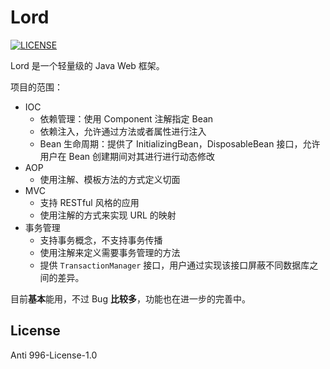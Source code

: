 # Lord

[![LICENSE](https://img.shields.io/badge/license-Anti%20996-blue.svg)](https://github.com/996icu/996.ICU/blob/master/LICENSE)



Lord 是一个轻量级的 Java Web 框架。

项目的范围：

- IOC
  - 依赖管理：使用 Component 注解指定 Bean
  - 依赖注入，允许通过方法或者属性进行注入
  - Bean 生命周期：提供了 InitializingBean，DisposableBean 接口，允许用户在 Bean 创建期间对其进行进行动态修改
- AOP
  - 使用注解、模板方法的方式定义切面
- MVC
  - 支持 RESTful 风格的应用
  - 使用注解的方式来实现 URL 的映射
- 事务管理
  - 支持事务概念，不支持事务传播
  - 使用注解来定义需要事务管理的方法
  - 提供 `TransactionManager` 接口，用户通过实现该接口屏蔽不同数据库之间的差异。



目前**基本**能用，不过 Bug **比较多**，功能也在进一步的完善中。

## License

Anti 996-License-1.0